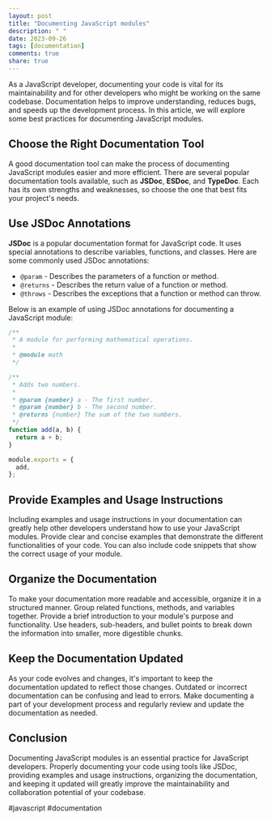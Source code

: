 ```yaml
---
layout: post
title: "Documenting JavaScript modules"
description: " "
date: 2023-09-26
tags: [documentation]
comments: true
share: true
---
```


As a JavaScript developer, documenting your code is vital for its maintainability and for other developers who might be working on the same codebase. Documentation helps to improve understanding, reduces bugs, and speeds up the development process. In this article, we will explore some best practices for documenting JavaScript modules.

## Choose the Right Documentation Tool
A good documentation tool can make the process of documenting JavaScript modules easier and more efficient. There are several popular documentation tools available, such as **JSDoc**, **ESDoc**, and **TypeDoc**. Each has its own strengths and weaknesses, so choose the one that best fits your project's needs.

## Use JSDoc Annotations
**JSDoc** is a popular documentation format for JavaScript code. It uses special annotations to describe variables, functions, and classes. Here are some commonly used JSDoc annotations:

- `@param` - Describes the parameters of a function or method.
- `@returns` - Describes the return value of a function or method.
- `@throws` - Describes the exceptions that a function or method can throw.

Below is an example of using JSDoc annotations for documenting a JavaScript module:

```javascript
/**
 * A module for performing mathematical operations.
 *
 * @module math
 */

/**
 * Adds two numbers.
 *
 * @param {number} a - The first number.
 * @param {number} b - The second number.
 * @returns {number} The sum of the two numbers.
 */
function add(a, b) {
  return a + b;
}

module.exports = {
  add,
};
```

## Provide Examples and Usage Instructions
Including examples and usage instructions in your documentation can greatly help other developers understand how to use your JavaScript modules. Provide clear and concise examples that demonstrate the different functionalities of your code. You can also include code snippets that show the correct usage of your module.

## Organize the Documentation
To make your documentation more readable and accessible, organize it in a structured manner. Group related functions, methods, and variables together. Provide a brief introduction to your module's purpose and functionality. Use headers, sub-headers, and bullet points to break down the information into smaller, more digestible chunks.

## Keep the Documentation Updated
As your code evolves and changes, it's important to keep the documentation updated to reflect those changes. Outdated or incorrect documentation can be confusing and lead to errors. Make documenting a part of your development process and regularly review and update the documentation as needed.

## Conclusion
Documenting JavaScript modules is an essential practice for JavaScript developers. Properly documenting your code using tools like JSDoc, providing examples and usage instructions, organizing the documentation, and keeping it updated will greatly improve the maintainability and collaboration potential of your codebase.

#javascript #documentation